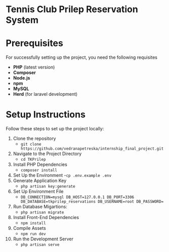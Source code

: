 [//]: # (<p align="center"><a href="https://laravel.com" target="_blank"><img src="https://raw.githubusercontent.com/laravel/art/master/logo-lockup/5%20SVG/2%20CMYK/1%20Full%20Color/laravel-logolockup-cmyk-red.svg" width="400" alt="Laravel Logo"></a></p>)

[//]: # ()
[//]: # ()
[//]: # (<p align="center">)

[//]: # ()
[//]: # (<a href="https://github.com/laravel/framework/actions"><img src="https://github.com/laravel/framework/workflows/tests/badge.svg" alt="Build Status"></a>)

[//]: # ()
[//]: # (<a href="https://packagist.org/packages/laravel/framework"><img src="https://img.shields.io/packagist/dt/laravel/framework" alt="Total Downloads"></a>)

[//]: # ()
[//]: # (<a href="https://packagist.org/packages/laravel/framework"><img src="https://img.shields.io/packagist/v/laravel/framework" alt="Latest Stable Version"></a>)

[//]: # ()
[//]: # (<a href="https://packagist.org/packages/laravel/framework"><img src="https://img.shields.io/packagist/l/laravel/framework" alt="License"></a>)

[//]: # ()
[//]: # (</p>)

[//]: # ()
[//]: # ()
[//]: # (## About Laravel)

[//]: # ()
[//]: # ()
[//]: # (Laravel is a web application framework with expressive, elegant syntax. We believe development must be an enjoyable and creative experience to be truly fulfilling. Laravel takes the pain out of development by easing common tasks used in many web projects, such as:)

[//]: # ()
[//]: # ()
[//]: # (- [Simple, fast routing engine]&#40;https://laravel.com/docs/routing&#41;.)

[//]: # ()
[//]: # (- [Powerful dependency injection container]&#40;https://laravel.com/docs/container&#41;.)

[//]: # ()
[//]: # (- Multiple back-ends for [session]&#40;https://laravel.com/docs/session&#41; and [cache]&#40;https://laravel.com/docs/cache&#41; storage.)

[//]: # ()
[//]: # (- Expressive, intuitive [database ORM]&#40;https://laravel.com/docs/eloquent&#41;.)

[//]: # ()
[//]: # (- Database agnostic [schema migrations]&#40;https://laravel.com/docs/migrations&#41;.)

[//]: # ()
[//]: # (- [Robust background job processing]&#40;https://laravel.com/docs/queues&#41;.)

[//]: # ()
[//]: # (- [Real-time event broadcasting]&#40;https://laravel.com/docs/broadcasting&#41;.)

[//]: # ()
[//]: # ()
[//]: # (Laravel is accessible, powerful, and provides tools required for large, robust applications.)

[//]: # ()
[//]: # ()
[//]: # (## Learning Laravel)

[//]: # ()
[//]: # ()
[//]: # (Laravel has the most extensive and thorough [documentation]&#40;https://laravel.com/docs&#41; and video tutorial library of all modern web application frameworks, making it a breeze to get started with the framework.)

[//]: # ()
[//]: # ()
[//]: # (You may also try the [Laravel Bootcamp]&#40;https://bootcamp.laravel.com&#41;, where you will be guided through building a modern Laravel application from scratch.)

[//]: # ()
[//]: # ()
[//]: # (If you don't feel like reading, [Laracasts]&#40;https://laracasts.com&#41; can help. Laracasts contains thousands of video tutorials on a range of topics including Laravel, modern PHP, unit testing, and JavaScript. Boost your skills by digging into our comprehensive video library.)

[//]: # ()
[//]: # ()
[//]: # (## Laravel Sponsors)

[//]: # ()
[//]: # ()
[//]: # (We would like to extend our thanks to the following sponsors for funding Laravel development. If you are interested in becoming a sponsor, please visit the [Laravel Partners program]&#40;https://partners.laravel.com&#41;.)

[//]: # ()
[//]: # ()
[//]: # (### Premium Partners)

[//]: # ()
[//]: # ()
[//]: # (- **[Vehikl]&#40;https://vehikl.com/&#41;**)

[//]: # ()
[//]: # (- **[Tighten Co.]&#40;https://tighten.co&#41;**)

[//]: # ()
[//]: # (- **[WebReinvent]&#40;https://webreinvent.com/&#41;**)

[//]: # ()
[//]: # (- **[Kirschbaum Development Group]&#40;https://kirschbaumdevelopment.com&#41;**)

[//]: # ()
[//]: # (- **[64 Robots]&#40;https://64robots.com&#41;**)

[//]: # ()
[//]: # (- **[Curotec]&#40;https://www.curotec.com/services/technologies/laravel/&#41;**)

[//]: # ()
[//]: # (- **[Cyber-Duck]&#40;https://cyber-duck.co.uk&#41;**)

[//]: # ()
[//]: # (- **[DevSquad]&#40;https://devsquad.com/hire-laravel-developers&#41;**)

[//]: # ()
[//]: # (- **[Jump24]&#40;https://jump24.co.uk&#41;**)

[//]: # ()
[//]: # (- **[Redberry]&#40;https://redberry.international/laravel/&#41;**)

[//]: # ()
[//]: # (- **[Active Logic]&#40;https://activelogic.com&#41;**)

[//]: # ()
[//]: # (- **[byte5]&#40;https://byte5.de&#41;**)

[//]: # ()
[//]: # (- **[OP.GG]&#40;https://op.gg&#41;**)

[//]: # ()
[//]: # ()
[//]: # (## Contributing)

[//]: # ()
[//]: # ()
[//]: # (Thank you for considering contributing to the Laravel framework! The contribution guide can be found in the [Laravel documentation]&#40;https://laravel.com/docs/contributions&#41;.)

[//]: # ()
[//]: # ()
[//]: # (## Code of Conduct)

[//]: # ()
[//]: # ()
[//]: # (In order to ensure that the Laravel community is welcoming to all, please review and abide by the [Code of Conduct]&#40;https://laravel.com/docs/contributions#code-of-conduct&#41;.)

[//]: # ()
[//]: # ()
[//]: # (## Security Vulnerabilities)

[//]: # ()
[//]: # ()
[//]: # (If you discover a security vulnerability within Laravel, please send an e-mail to Taylor Otwell via [taylor@laravel.com]&#40;mailto:taylor@laravel.com&#41;. All security vulnerabilities will be promptly addressed.)

[//]: # ()
[//]: # ()
[//]: # (## License)

[//]: # ()
[//]: # ()
[//]: # (The Laravel framework is open-sourced software licensed under the [MIT license]&#40;https://opensource.org/licenses/MIT&#41;.)



# Tennis Club Prilep Reservation System

# Prerequisites

For successfully setting up the project, you need the following requisites

- **PHP** (latest version)
- **Composer**
- **Node.js** 
- **npm**
- **MySQL**
- **Herd** (for laravel development)

# Setup Instructions

Follow these steps to set up the project locally:

1. Clone the repository
    - `git clone https://github.com/vedranapetreska/internship_final_project.git`
2. Navigate to the Project Directory
    - `cd TKPrilep`
3. Install PHP Dependencies
    - `composer install`
4. Set Up the Environment
    -`cp .env.example .env`
5. Generate Application Key
    - `php artisan key:generate`
6. Set Up Environment File
    - `DB_CONNECTION=mysql
       DB_HOST=127.0.0.1
       DB_PORT=3306
       DB_DATABASE=tkprilep_reservations
       DB_USERNAME=root
       DB_PASSWORD=`
7. Run Database Migartions:
    - `php artisan migrate`
8. Install Front-End Dependencies
    - `npm install`
9. Compile Assets
    - `npm run dev`
10. Run the Development Server
     - `php artisan serve`
   


